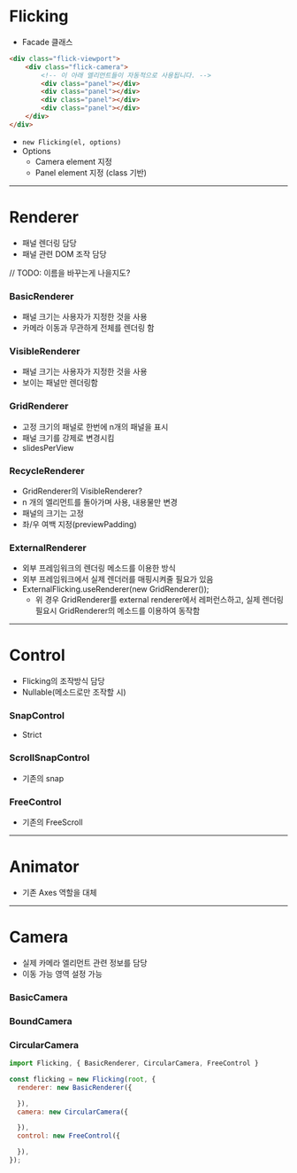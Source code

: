 # Flicking
- Facade 클래스
```html
<div class="flick-viewport">
    <div class="flick-camera">
        <!-- 이 아래 엘리먼트들이 자동적으로 사용됩니다. -->
        <div class="panel"></div>
        <div class="panel"></div>
        <div class="panel"></div>
        <div class="panel"></div>
    </div>
</div>
```

- `new Flicking(el, options)`
- Options
    - Camera element 지정
    - Panel element 지정 (class 기반)

---

# Renderer
- 패널 렌더링 담당
- 패널 관련 DOM 조작 담당

// TODO: 이름을 바꾸는게 나을지도?
### BasicRenderer
- 패널 크기는 사용자가 지정한 것을 사용
- 카메라 이동과 무관하게 전체를 렌더링 함

### VisibleRenderer
- 패널 크기는 사용자가 지정한 것을 사용
- 보이는 패널만 렌더링함

### GridRenderer
- 고정 크기의 패널로 한번에 n개의 패널을 표시
- 패널 크기를 강제로 변경시킴
- slidesPerView

### RecycleRenderer
- GridRenderer의 VisibleRenderer?
- n 개의 엘리먼트를 돌아가며 사용, 내용물만 변경
- 패널의 크기는 고정
- 좌/우 여백 지정(previewPadding)

### ExternalRenderer
- 외부 프레임워크의 렌더링 메소드를 이용한 방식
- 외부 프레임워크에서 실제 렌더러를 매핑시켜줄 필요가 있음
- ExternalFlicking.useRenderer(new GridRenderer());
  - 위 경우 GridRenderer를 external renderer에서 레퍼런스하고, 실제 렌더링 필요시 GridRenderer의 메소드를 이용하여 동작함

---

# Control
- Flicking의 조작방식 담당
- Nullable(메소드로만 조작할 시)

### SnapControl
- Strict

### ScrollSnapControl
- 기존의 snap

### FreeControl
- 기존의 FreeScroll

---

# Animator
- 기존 Axes 역할을 대체

---

# Camera
- 실제 카메라 엘리먼트 관련 정보를 담당
- 이동 가능 영역 설정 가능

### BasicCamera
### BoundCamera
### CircularCamera

```js
import Flicking, { BasicRenderer, CircularCamera, FreeControl }

const flicking = new Flicking(root, {
  renderer: new BasicRenderer({

  }),
  camera: new CircularCamera({

  }),
  control: new FreeControl({

  }),
});
```
